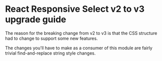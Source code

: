 # React Responsive Select v2 to v3 upgrade guide

The reason for the breaking change from v2 to v3 is that the CSS structure had to change to support some new features.

The changes you'll have to make as a consumer of this module are fairly trivial find-and-replace string style changes.
